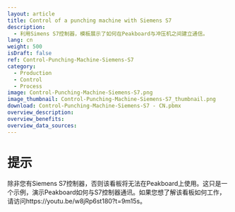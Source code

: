 ```yaml
---
layout: article
title: Control of a punching machine with Siemens S7
description: 
  - 利用Simens S7控制器，模板展示了如何在Peakboard与冲压机之间建立通信。
lang: cn
weight: 500
isDraft: false
ref: Control-Punching-Machine-Siemens-S7
category:
  - Production
  - Control
  - Process
image: Control-Punching-Machine-Siemens-S7.png
image_thumbnail: Control-Punching-Machine-Siemens-S7_thumbnail.png
download: Control-Punching-Machine-Siemens-S7 - CN.pbmx
overview_description:
overview_benefits:
overview_data_sources:
---
```

# 提示 
除非您有Siemens S7控制器，否则该看板将无法在Peakboard上使用。这只是一个示例，演示Peakboard如何与S7控制器通讯。如果您想了解该看板如何工作，请访问https://youtu.be/w8jRp6st180?t=9m15s。